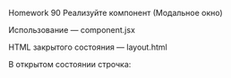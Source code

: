 Homework 90
Реализуйте компонент <Modal> (Модальное окно)

Использование — component.jsx

HTML закрытого состояния — layout.html

В открытом состоянии строчка: <div class="modal" style="display: none;"> заменяется на <div class="modal fade show" style="display: block;">

У открытого модального окна две кнопки закрывающие его: крестик справа вверху и кнопка Cancel справа внизу.
